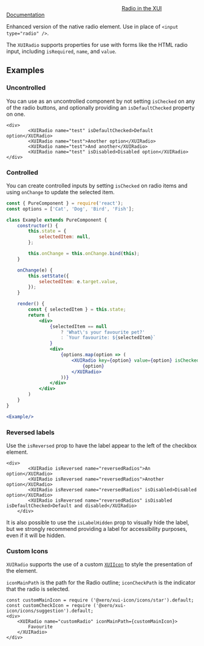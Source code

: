 <div class="xui-margin-vertical">
	<svg focusable="false" class="xui-icon xui-icon-inline xui-icon-large xui-icon-color-blue">
		<use xlink:href="#xui-icon-bookmark" role="presentation"/>
	</svg>
	<a href="../section-building-blocks-controls-radio.html">Radio in the XUI Documentation</a>
</div>

Enhanced version of the native radio element. Use in place of `<input type="radio" />`.

The `XUIRadio` supports properties for use with forms like the HTML radio input, including `isRequired`, `name`, and `value`.

## Examples


### Uncontrolled

You can use as an uncontrolled component by not setting `isChecked` on any of the radio buttons, and optionally providing an `isDefaultChecked` property on one.

```
<div>
		<XUIRadio name="test" isDefaultChecked>Default option</XUIRadio>
		<XUIRadio name="test">Another option</XUIRadio>
		<XUIRadio name="test">And another</XUIRadio>
		<XUIRadio name="test" isDisabled>Disabled option</XUIRadio>
</div>
```

### Controlled

You can create controlled inputs by setting `isChecked` on radio items and using `onChange` to update the selected item.

```jsx
const { PureComponent } = require('react');
const options = ['Cat', 'Dog', 'Bird', 'Fish'];

class Example extends PureComponent {
	constructor() {
		this.state = {
			selectedItem: null,
		};

		this.onChange = this.onChange.bind(this);
	}

	onChange(e) {
		this.setState({
			selectedItem: e.target.value,
		});
	}

	render() {
		const { selectedItem } = this.state;
		return (
			<div>
				{selectedItem == null
					? 'What\'s your favourite pet?'
					: `Your favourite: ${selectedItem}`
				}
				<div>
					{options.map(option => (
						<XUIRadio key={option} value={option} isChecked={selectedItem === option} onChange={this.onChange}>
							{option}
						</XUIRadio>
					))}
				</div>
			</div>
		)
	}
}

<Example/>
```

### Reversed labels

Use the `isReversed` prop to have the label appear to the left of the checkbox element.

```
<div>
		<XUIRadio isReversed name="reversedRadios">An option</XUIRadio>
		<XUIRadio isReversed name="reversedRadios">Another option</XUIRadio>
		<XUIRadio isReversed name="reversedRadios" isDisabled>Disabled option</XUIRadio>
		<XUIRadio isReversed name="reversedRadios" isDisabled isDefaultChecked>Default and disabled</XUIRadio>
	</div>
```

It is also possible to use the `isLabelHidden` prop to visually hide the label, but we strongly recommend providing a label for accessibility purposes, even if it will be hidden.

### Custom Icons

`XUIRadio` supports the use of a custom [`XUIIcon`](#icon) to style the presentation of the element.

`iconMainPath` is the path for the Radio outline; `iconCheckPath` is the indicator that the radio is selected.

```
const customMainIcon = require ('@xero/xui-icon/icons/star').default;
const customCheckIcon = require ('@xero/xui-icon/icons/suggestion').default;
<div>
	<XUIRadio name="customRadio" iconMainPath={customMainIcon}>
		Favourite
	</XUIRadio>
</div>
```
